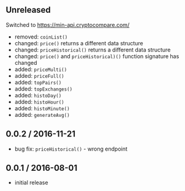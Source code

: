 Unreleased
----------

Switched to https://min-api.cryptocompare.com/

- removed: `coinList()`
- changed: `price()` returns a different data structure
- changed: `priceHistorical()` returns a different data structure
- changed: `price()` and `priceHistorical)()` function signature has changed
- added: `priceMulti()`
- added: `priceFull()`
- added: `topPairs()`
- added: `topExchanges()`
- added: `histoDay()`
- added: `histoHour()`
- added: `histoMinute()`
- added: `generateAvg()`

0.0.2 / 2016-11-21
------------------
- bug fix: `priceHistorical()` - wrong endpoint

0.0.1 / 2016-08-01
------------------
- initial release
